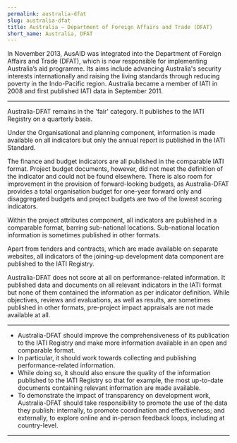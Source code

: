 ```yaml
---
permalink: australia-dfat
slug: australia-dfat
title: Australia – Department of Foreign Affairs and Trade (DFAT)
short_name: Australia, DFAT
---
```


In November 2013, AusAID was integrated into the Department of Foreign Affairs and Trade (DFAT), which is now responsible for implementing Australia’s aid programme. Its aims include advancing Australia's security interests internationally and raising the living standards through reducing poverty in the Indo-Pacific region. Australia became a member of IATI in 2008 and first published IATI data in September 2011.

---

Australia-DFAT remains in the 'fair' category. It publishes to the IATI Registry on a quarterly basis.

Under the Organisational and planning component, information is made available on all indicators but only the annual report is published in the IATI Standard.

The finance and budget indicators are all published in the comparable IATI format. Project budget documents, however, did not meet the definition of the indicator and could not be found elsewhere. There is also room for improvement in the provision of forward-looking budgets, as Australia-DFAT provides a total organisation budget for one-year forward only and disaggregated budgets and project budgets are two of the lowest scoring indicators.

Within the project attributes component, all indicators are published in a comparable format, barring sub-national locations. Sub-national location information is sometimes published in other formats.

Apart from tenders and contracts, which are made available on separate websites, all indicators of the joining-up development data component are published to the IATI Registry.

Australia-DFAT does not score at all on performance-related information. It published data and documents on all relevant indicators in the IATI format but none of them contained the information as per indicator definition. While objectives, reviews and evaluations, as well as results, are sometimes published in other formats, pre-project impact appraisals are not made available at all.

---

 * Australia-DFAT should improve the comprehensiveness of its publication to the IATI Registry and make more information available in an open and comparable format.
 * In particular, it should work towards collecting and publishing performance-related information.
 * While doing so, it should also ensure the quality of the information published to the IATI Registry so that for example, the most up-to-date documents containing relevant information are made available.
 * To demonstrate the impact of transparency on development work, Australia-DFAT should take responsibility to promote the use of the data they publish: internally, to promote coordination and effectiveness; and externally, to explore online and in-person feedback loops, including at country-level.

---
